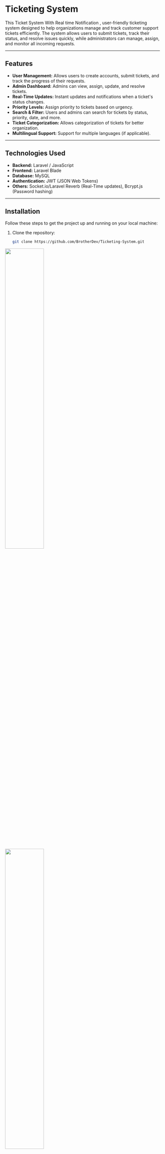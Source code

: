# Ticketing System

This Ticket System With Real time Notification , user-friendly ticketing system designed to help organizations manage and track customer support tickets efficiently. The system allows users to submit tickets, track their status, and resolve issues quickly, while administrators can manage, assign, and monitor all incoming requests.

---

## Features

- **User Management:** Allows users to create accounts, submit tickets, and track the progress of their requests.
- **Admin Dashboard:** Admins can view, assign, update, and resolve tickets.
- **Real-Time Updates:** Instant updates and notifications when a ticket's status changes.
- **Priority Levels:** Assign priority to tickets based on urgency.
- **Search & Filter:** Users and admins can search for tickets by status, priority, date, and more.
- **Ticket Categorization:** Allows categorization of tickets for better organization.
- **Multilingual Support:** Support for multiple languages (if applicable).

---

## Technologies Used

- **Backend:** Laravel / JavaScript
- **Frontend:** Laravel Blade
- **Database:** MySQL
- **Authentication:** JWT (JSON Web Tokens)
- **Others:** Socket.io/Laravel Reverb (Real-Time updates), Bcrypt.js (Password hashing)

---

## Installation

Follow these steps to get the project up and running on your local machine:

1. Clone the repository:

   ```bash
   git clone https://github.com/BrotherDev/Ticketing-System.git


<img src="Screenshots/ticketsystem (1).png" width="50%" height="50%">
<img src="Screenshots/ticketsystem (2).png" width="50%" height="50%">
<img src="Screenshots/ticketsystem (3).png" width="50%" height="50%">
<img src="Screenshots/ticketsystem (4).png" width="50%" height="50%">
<img src="Screenshots/ticketsystem (5).png" width="50%" height="50%">
<img src="Screenshots/ticketsystem (6).png" width="50%" height="50%">
<img src="Screenshots/ticketsystem (7).png" width="50%" height="50%">
<img src="Screenshots/ticketsystem (8).png" width="50%" height="50%">
<img src="Screenshots/ticketsystem (9).png" width="50%" height="50%">
<img src="Screenshots/ticketsystem (10).png" width="50%" height="50%">
<img src="Screenshots/ticketsystem (11).png" width="50%" height="50%">

   
